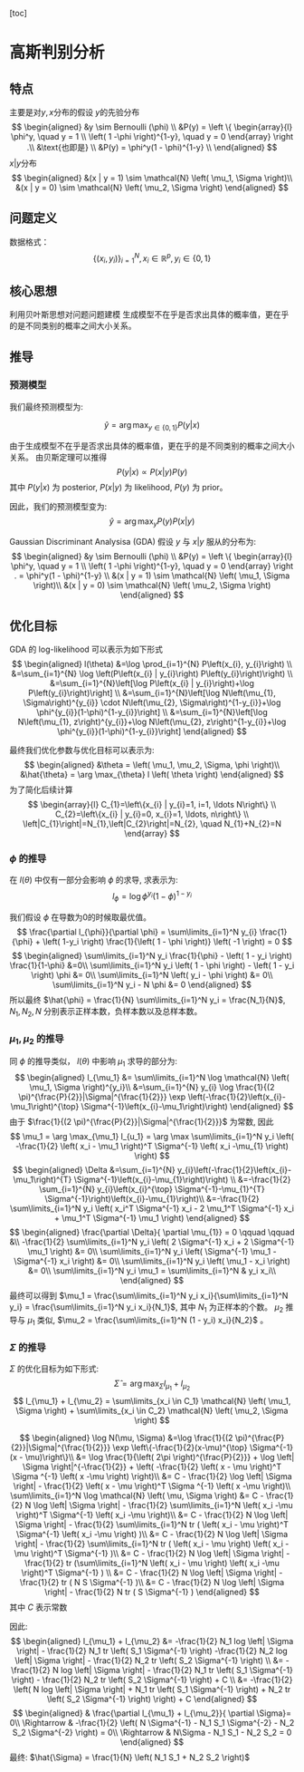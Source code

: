[toc]
# 高斯判别分析
## 特点
主要是对$y, x$分布的假设
$y$的先验分布
$$
\begin{aligned}
&y \sim Bernoulli (\phi) \\
&P(y) = \left \{
\begin{array}{l}
\phi^y, \quad y = 1 \\
\left( 1 -\phi \right)^{1-y}, \quad y = 0
\end{array} \right .\\
&\text{也即是} \\
&P(y) = \phi^y(1 - \phi)^{1-y} \\
\end{aligned}
$$
$x|y$分布
$$
\begin{aligned}
&(x | y = 1) \sim \mathcal{N} \left( \mu_1, \Sigma \right)\\
&(x | y = 0) \sim \mathcal{N} \left( \mu_2, \Sigma \right)
\end{aligned}
$$
## 问题定义
数据格式：
$$\left\{\left(x_{i}, y_{i}\right)\right\}_{i=1}^{N}, x_{i} \in \mathbb{R}^{p}, y_{i} \in\{0,1\}$$
## 核心思想
利用贝叶斯思想对问题问题建模
生成模型不在乎是否求出具体的概率值，更在乎的是不同类别的概率之间大小关系。
## 推导
### 预测模型
我们最终预测模型为:

$$\hat{y} = \arg \max_{y\in \left\{ 0,1 \right\}} P \left( y|x \right)$$

由于生成模型不在乎是否求出具体的概率值，更在乎的是不同类别的概率之间大小关系。
由贝斯定理可以推得
$$
P \left( y | x \right) \propto P \left( x | y \right) P \left( y \right)
$$
其中 $P(y|x)$ 为 posterior, $P(x|y)$ 为 likelihood, $P(y)$ 为 prior。

因此，我们的预测模型变为:
$$
\hat{y} = \arg \max_y P \left( y \right) P \left( x | y \right)
$$

Gaussian Discriminant Analysisa (GDA) 假设 $y$ 与 $x|y$ 服从的分布为:
$$
\begin{aligned}
&y \sim Bernoulli (\phi) \\
&P(y) = \left \{
\begin{array}{l}
\phi^y, \quad y = 1 \\
\left( 1 -\phi \right)^{1-y}, \quad y = 0
\end{array} \right . = \phi^y(1 - \phi)^{1-y} \\
&(x | y = 1) \sim \mathcal{N} \left( \mu_1, \Sigma \right)\\
&(x | y = 0) \sim \mathcal{N} \left( \mu_2, \Sigma \right)
\end{aligned}
$$
## 优化目标
GDA 的 log-likelihood 可以表示为如下形式
$$
\begin{aligned}
l(\theta) &=\log \prod_{i=1}^{N} P\left(x_{i}, y_{i}\right) \\
&=\sum_{i=1}^{N} \log \left(P\left(x_{i} | y_{i}\right) P\left(y_{i}\right)\right) \\
&=\sum_{i=1}^{N}\left[\log P\left(x_{i} | y_{i}\right)+\log P\left(y_{i}\right)\right] \\
&=\sum_{i=1}^{N}\left[\log N\left(\mu_{1}, \Sigma\right)^{y_{i}} \cdot N\left(\mu_{2}, \Sigma\right)^{1-y_{i}}+\log \phi^{y_{i}}(1-\phi)^{1-y_{i}}\right] \\
&=\sum_{i=1}^{N}\left[\log N\left(\mu_{1}, z\right)^{y_{i}}+\log N\left(\mu_{2}, z\right)^{1-y_{i}}+\log \phi^{y_{i}}(1-\phi)^{1-y_{i}}\right]
\end{aligned}
$$

最终我们优化参数与优化目标可以表示为:
$$
\begin{aligned}
&\theta = \left(  \mu_1, \mu_2, \Sigma, \phi \right)\\
&\hat{\theta} = \arg \max_{\theta} l \left( \theta \right)
\end{aligned}
$$
为了简化后续计算
$$
\begin{array}{l}
C_{1}=\left\{x_{i} | y_{i}=1, i=1, \ldots N\right\} \\
C_{2}=\left\{x_{i} | y_{i}=0, x_{i}=1, \ldots, n\right\} \\
\left|C_{1}\right|=N_{1},\left|C_{2}\right|=N_{2}, \quad N_{1}+N_{2}=N
\end{array}
$$
### $\phi$ 的推导
在 $l \left( \theta \right)$ 中仅有一部分会影响 $\phi$ 的求导, 求表示为: 
$$
l_{\phi} = \log \phi^{y_i} \left( 1 - \phi \right)^{1-y_i}
$$

我们假设 $\phi$ 在导数为0的时候取最优值。
$$
\frac{\partial l_{\phi}}{\partial \phi} = \sum\limits_{i=1}^N y_{i} \frac{1}{\phi} + \left( 1-y_i \right) \frac{1}{\left( 1 - \phi \right)} \left( -1 \right) = 0 
$$
$$
\begin{aligned}
\sum\limits_{i=1}^N y_i \frac{1}{\phi} - \left( 1 - y_i \right) \frac{1}{1-\phi} &=0\\
\sum\limits_{i=1}^N y_i \left( 1 - \phi \right) - \left( 1 - y_i \right) \phi &= 0\\
\sum\limits_{i=1}^N \left( y_i - \phi \right) &= 0\\
\sum\limits_{i=1}^N y_i - N \phi &= 0
\end{aligned} 
$$
所以最终 $\hat{\phi} = \frac{1}{N} \sum\limits_{i=1}^N y_i = \frac{N_1}{N}$, $N_1, N_2, N$ 分别表示正样本数，负样本数以及总样本数。
### $\mu_1, \mu_2$ 的推导
同 $\phi$ 的推导类似， $l \left( \theta \right)$ 中影响 $\mu_1$ 求导的部分为:
$$
\begin{aligned}
l_{\mu_1} &= \sum\limits_{i=1}^N \log \mathcal{N} \left( \mu_1, \Sigma \right)^{y_i}\\
&=\sum_{i=1}^{N} y_{i} \log \frac{1}{(2 \pi)^{\frac{P}{2}}|\Sigma|^{\frac{1}{2}}} \exp \left(-\frac{1}{2}\left(x_{i}-\mu_1\right)^{\top} \Sigma^{-1}\left(x_{i}-\mu_1\right)\right)
\end{aligned}
$$
由于 $\frac{1}{(2 \pi)^{\frac{P}{2}}|\Sigma|^{\frac{1}{2}}}$ 为常数, 因此
$$
\mu_1 = \arg \max_{\mu_1} l_{u_1} = \arg \max \sum\limits_{i=1}^N y_i \left( -\frac{1}{2} \left( x_i - \mu_1 \right)^T \Sigma^{-1} \left( x_i -\mu_{1} \right) \right)
$$
$$
\begin{aligned}
\Delta &=\sum_{i=1}^{N} y_{i}\left(-\frac{1}{2}\left(x_{i}-\mu_1\right)^{T} \Sigma^{-1}\left(x_{i}-\mu_{1}\right)\right) \\
&=-\frac{1}{2} \sum_{i=1}^{N} y_{i}\left(x_{i}^{\top} \Sigma^{-1}-\mu_{1}^{T} \Sigma^{-1}\right)\left(x_{i}-\mu_{1}\right)\\
&=-\frac{1}{2} \sum\limits_{i=1}^N y_i \left( x_i^T \Sigma^{-1} x_i - 2 \mu_1^T \Sigma^{-1} x_i + \mu_1^T \Sigma^{-1} \mu_1 \right)
\end{aligned}
$$
$$
\begin{aligned}
\frac{\partial \Delta}{ \partial \mu_{1}} = 0 \qquad \qquad &\\
-\frac{1}{2} \sum\limits_{i=1}^N y_i \left( 2 \Sigma^{-1} x_i + 2 \Sigma^{-1} \mu_1 \right) &= 0\\
\sum\limits_{i=1}^N y_i \left( \Sigma^{-1} \mu_1 - \Sigma^{-1} x_i \right) &= 0\\
\sum\limits_{i=1}^N y_i \left( \mu_1 - x_i  \right) &= 0\\
\sum\limits_{i=1}^N y_i \mu_1 = \sum\limits_{i=1}^N & y_i x_i\\
\end{aligned}
$$
最终可以得到 $\mu_1 = \frac{\sum\limits_{i=1}^N y_i x_i}{\sum\limits_{i=1}^N y_i} = \frac{\sum\limits_{i=1}^N y_i x_i}{N_1}$, 其中 $N_1$ 为正样本的个数。
$\mu_2$ 推导与 $\mu_1$ 类似, $\mu_2 = \frac{\sum\limits_{i=1}^N (1 - y_i) x_i}{N_2}$ 。
### $\Sigma$ 的推导


$\Sigma$ 的优化目标为如下形式:
$$
\hat{\Sigma} = \arg \max_{\Sigma} l_{\mu_1} + l_{\mu_2}
$$
$$
l_{\mu_1} + l_{\mu_2} = \sum\limits_{x_i \in C_1} \mathcal{N} \left( \mu_1, \Sigma \right) + \sum\limits_{x_i \in C_2} \mathcal{N} \left( \mu_2, \Sigma \right)
$$

$$
\begin{aligned}
\log N(\mu, \Sigma) &=\log \frac{1}{(2 \pi)^{\frac{P}{2}}|\Sigma|^{\frac{1}{2}}} \exp \left\{-\frac{1}{2}(x-\mu)^{\top} \Sigma^{-1}(x - \mu)\right\}\\
&= \log \frac{1}{\left( 2\pi \right)^{\frac{P}{2}}} + \log \left| \Sigma \right|^{-\frac{1}{2}} + \left( -\frac{1}{2} \left( x - \mu \right)^T \Sigma ^{-1} \left(  x -\mu \right) \right)\\
&= C - \frac{1}{2} \log \left| \Sigma \right| - \frac{1}{2} \left( x - \mu \right)^T \Sigma ^{-1} \left(  x -\mu \right)\\
\sum\limits_{i=1}^N \log \mathcal{N} \left( \mu, \Sigma \right) &= C  - \frac{1}{2} N \log \left| \Sigma \right| - \frac{1}{2} \sum\limits_{i=1}^N \left( x_i -\mu \right)^T \Sigma^{-1} \left( x_i -\mu \right)\\
&= C - \frac{1}{2} N \log \left| \Sigma \right| - \frac{1}{2} \sum\limits_{i=1}^N tr ( \left( x_i - \mu \right)^T \Sigma^{-1} \left( x_i -\mu \right) )\\
&= C - \frac{1}{2} N \log \left| \Sigma \right| - \frac{1}{2} \sum\limits_{i=1}^N tr ( \left( x_i - \mu \right) \left( x_i -\mu \right)^T \Sigma^{-1} )\\
&= C - \frac{1}{2} N \log \left| \Sigma \right| - \frac{1}{2}  tr (\sum\limits_{i=1}^N \left( x_i - \mu \right) \left( x_i -\mu \right)^T \Sigma^{-1} ) \\
&= C - \frac{1}{2} N \log \left| \Sigma \right| - \frac{1}{2}  tr ( N S \Sigma^{-1} )\\
&= C - \frac{1}{2} N \log \left| \Sigma \right| - \frac{1}{2}  N tr (  S \Sigma^{-1} )
\end{aligned}
$$
其中 $C$ 表示常数

因此:
$$
\begin{aligned}
l_{\mu_1} + l_{\mu_2}  &= -\frac{1}{2} N_1 log \left| \Sigma \right| - \frac{1}{2} N_1 tr \left( S_1 \Sigma^{-1} \right) -\frac{1}{2} N_2 log \left| \Sigma \right| - \frac{1}{2} N_2 tr \left( S_2 \Sigma^{-1} \right) \\
&= -\frac{1}{2} N log \left| \Sigma \right| - \frac{1}{2} N_1 tr \left( S_1 \Sigma^{-1} \right) - \frac{1}{2} N_2 tr \left( S_2 \Sigma^{-1} \right) + C \\
&= -\frac{1}{2} \left( N log \left| \Sigma \right| + N_1 tr \left( S_1 \Sigma^{-1} \right) + N_2 tr \left( S_2 \Sigma^{-1} \right) \right) + C
\end{aligned}
$$
$$
\begin{aligned}
& \frac{\partial l_{\mu_1} + l_{\mu_2}}{ \partial \Sigma}= 0\\
\Rightarrow & -\frac{1}{2} \left( N \Sigma^{-1} - N_1 S_1 \Sigma^{-2} - N_2 S_2 \Sigma^{-2}  \right)  = 0\\
\Rightarrow & N\Sigma - N_1 S_1 - N_2 S_2 = 0 
\end{aligned}
$$
最终: $\hat{\Sigma} = \frac{1}{N} \left( N_1 S_1 + N_2 S_2 \right)$




